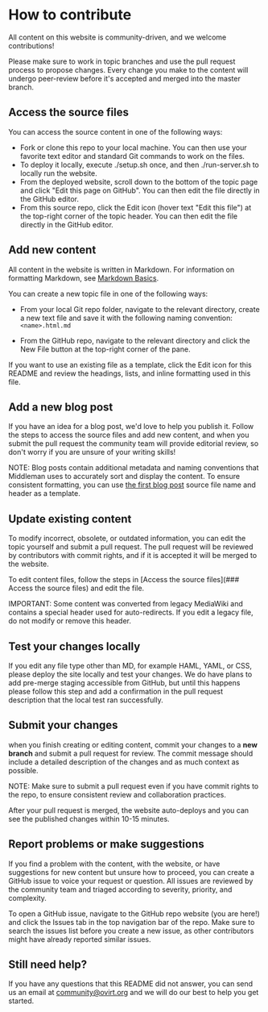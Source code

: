 # How to contribute

All content on this website is community-driven, and we welcome contributions!

Please make sure to work in topic branches and use the pull request process to propose changes. Every
change you make to the content will undergo peer-review before it's accepted and merged into the master branch.

## Access the source files

You can access the source content in one of the following ways:

- Fork or clone this repo to your local machine. You can then use your favorite text editor and standard
Git commands to work on the files.
- To deploy it locally, execute ./setup.sh once, and then ./run-server.sh to locally run the website.
- From the deployed website, scroll down to the bottom of the topic page and click "Edit this page on GitHub".
You can then edit the file directly in the GitHub editor.
- From this source repo, click the Edit icon (hover text "Edit this file") at the top-right corner of the
topic header. You can then edit the file directly in the GitHub editor.

## Add new content

All content in the website is written in Markdown. For information on formatting Markdown,
see [Markdown Basics](https://help.github.com/articles/markdown-basics/).

You can create a new topic file in one of the following ways:

- From your local Git repo folder, navigate to the relevant directory, create a new text file and
save it with the following naming convention: `<name>.html.md`

- From the GitHub repo, navigate to the relevant directory and click the New File button at the
top-right corner of the pane.

If you want to use an existing file as a template, click the Edit icon for this README and review
the headings, lists, and inline formatting used in this file.

## Add a new blog post

If you have an idea for a blog post, we'd love to help you publish it. Follow the steps to access
the source files and add new content, and when you submit the pull request the community team will
provide editorial review, so don't worry if you are unsure of your writing skills!

NOTE: Blog posts contain additional metadata and naming conventions that Middleman uses to accurately
sort and display the content. To ensure consistent formatting, you can
use [the first blog post](https://github.com/oVirt/ovirt-site/blob/master/source/blog/2015-11-30-welcome-to-new-ovirt-site.html.md) source
file name and header as a template.

## Update existing content

To modify incorrect, obsolete, or outdated information, you can edit the topic yourself and submit a
pull request. The pull request will be reviewed by contributors with commit rights, and if it is
accepted it will be merged to the website.

To edit content files, follow the steps in [Access the source files](### Access the source files) and
edit the file.

IMPORTANT: Some content was converted from legacy MediaWiki and contains a special header
used for auto-redirects. If you edit a legacy file, do not modify or remove this header.

## Test your changes locally

If you edit any file type other than MD, for example HAML, YAML, or CSS, please deploy
the site locally and test your changes. We do have plans to add pre-merge staging accessible from GitHub, but
until this happens please follow this step and add a confirmation in the pull request description that the local
test ran successfully.

## Submit your changes

when you finish creating or editing content, commit your changes to a **new branch** and submit a
pull request for review. The commit message should include a detailed description of the changes
and as much context as possible.

NOTE: Make sure to submit a pull request even if you have commit rights to the repo, to ensure
consistent review and collaboration practices.

After your pull request is merged, the website auto-deploys and you can see the published changes
within 10-15 minutes.

## Report problems or make suggestions

If you find a problem with the content, with the website, or have suggestions for new content but
unsure how to proceed, you can create a GitHub issue to voice your request or question. All
issues are reviewed by the community team and triaged according to severity, priority, and complexity.

To open a GitHub issue, navigate to the GitHub repo website (you are here!) and click the Issues tab
in the top navigation bar of the repo. Make sure to search the issues list before you create a new
issue, as other contributors might have already reported similar issues.

## Still need help?

If you have any questions that this README did not answer, you can send us an email at community@ovirt.org
and we will do our best to help you get started.
